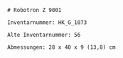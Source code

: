 
            # Robotron Z 9001
    
            Inventarnummer: HK_G_1073
    
            Alte Inventarnummer: 56
    
            Abmessungen: 28 x 40 x 9 (13,8) cm
            
